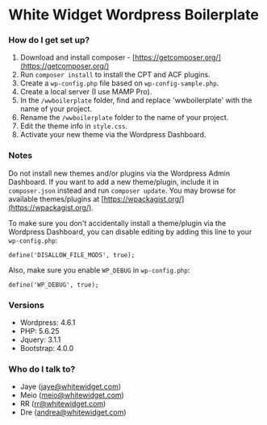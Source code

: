 # White Widget Wordpress Boilerplate #

### How do I get set up? ###

1. Download and install composer - [https://getcomposer.org/](https://getcomposer.org/)
2. Run `composer install` to install the CPT and ACF plugins.
3. Create a `wp-config.php` file based on `wp-config-sample.php`.
4. Create a local server (I use MAMP Pro).
5. In the `/wwboilerplate` folder, find and replace 'wwboilerplate' with the name of your project.
6. Rename the `/wwboilerplate` folder to the name of your project.
7. Edit the theme info in `style.css`.
8. Activate your new theme via the Wordpress Dashboard.

### Notes ###

Do not install new themes and/or plugins via the Wordpress Admin Dashboard. If you want to add a new theme/plugin, include it in `composer.json` instead and run `composer update`. You may browse for available themes/plugins at [https://wpackagist.org/](https://wpackagist.org/).

To make sure you don't accidentally install a theme/plugin via the Wordpress Dashboard, you can disable editing by adding this line to your `wp-config.php`:
```
define('DISALLOW_FILE_MODS', true);
```

Also, make sure you enable `WP_DEBUG` in `wp-config.php`:
```
define('WP_DEBUG', true);
```

### Versions ###

* Wordpress: 4.6.1
* PHP: 5.6.25
* Jquery: 3.1.1
* Bootstrap: 4.0.0

### Who do I talk to? ###

* Jaye (jaye@whitewidget.com)
* Meio (meio@whitewidget.com)
* RR (rr@whitewidget.com)
* Dre (andrea@whitewidget.com)
